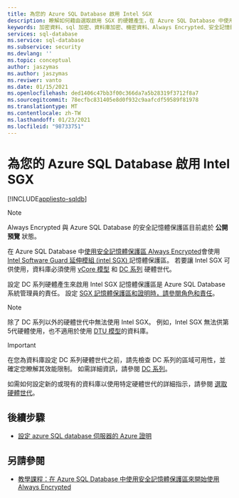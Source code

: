 ```yaml
---
title: 為您的 Azure SQL Database 啟用 Intel SGX
description: 瞭解如何藉由選取啟用 SGX 的硬體產生，在 Azure SQL Database 中使用安全記憶體保護區來啟用 Intel SGX 的 Always Encrypted。
keywords: 加密資料、sql 加密、資料庫加密、機密資料、Always Encrypted、安全記憶體保護區、SGX、證明
services: sql-database
ms.service: sql-database
ms.subservice: security
ms.devlang: ''
ms.topic: conceptual
author: jaszymas
ms.author: jaszymas
ms.reviwer: vanto
ms.date: 01/15/2021
ms.openlocfilehash: ded1406c47bb3f00c366da7a5b28319f3712f8a7
ms.sourcegitcommit: 78ecfbc831405e8d0f932c9aafcdf59589f81978
ms.translationtype: MT
ms.contentlocale: zh-TW
ms.lasthandoff: 01/23/2021
ms.locfileid: "98733751"
---
```

# <a name="enable-intel-sgx-for-your-azure-sql-database"></a>為您的 Azure SQL Database 啟用 Intel SGX 

[!INCLUDE[appliesto-sqldb](../includes/appliesto-sqldb.md)]

> [!NOTE]
> Always Encrypted 與 Azure SQL Database 的安全記憶體保護區目前處於 **公開預覽** 狀態。

在 Azure SQL Database 中[使用安全記憶體保護區 Always Encrypted](/sql/relational-databases/security/encryption/always-encrypted-enclaves)會使用[Intel Software Guard 延伸模組 (intel SGX) ](https://itpeernetwork.intel.com/microsoft-azure-confidential-computing/)記憶體保護區。 若要讓 Intel SGX 可供使用，資料庫必須使用 [vCore 模型](service-tiers-vcore.md) 和 [DC 系列](service-tiers-vcore.md#dc-series) 硬體世代。

設定 DC 系列硬體產生來啟用 Intel SGX 記憶體保護區是 Azure SQL Database 系統管理員的責任。 設定 [SGX 記憶體保護區和證明時，請參閱角色和責任](always-encrypted-enclaves-plan.md#roles-and-responsibilities-when-configuring-sgx-enclaves-and-attestation)。

> [!NOTE]
> 除了 DC 系列以外的硬體世代中無法使用 Intel SGX。 例如，Intel SGX 無法供第5代硬體使用，也不適用於使用 [DTU 模型](service-tiers-dtu.md)的資料庫。

> [!IMPORTANT]
> 在您為資料庫設定 DC 系列硬體世代之前，請先檢查 DC 系列的區域可用性，並確定您瞭解其效能限制。 如需詳細資訊，請參閱 [DC 系列](service-tiers-vcore.md#dc-series)。

如需如何設定新的或現有的資料庫以使用特定硬體世代的詳細指示，請參閱 [選取硬體世代](service-tiers-vcore.md#selecting-a-hardware-generation)。
   
## <a name="next-steps"></a>後續步驟

- [設定 azure SQL database 伺服器的 Azure 證明](always-encrypted-enclaves-configure-attestation.md)

## <a name="see-also"></a>另請參閱

- [教學課程：在 Azure SQL Database 中使用安全記憶體保護區來開始使用 Always Encrypted](always-encrypted-enclaves-getting-started.md)